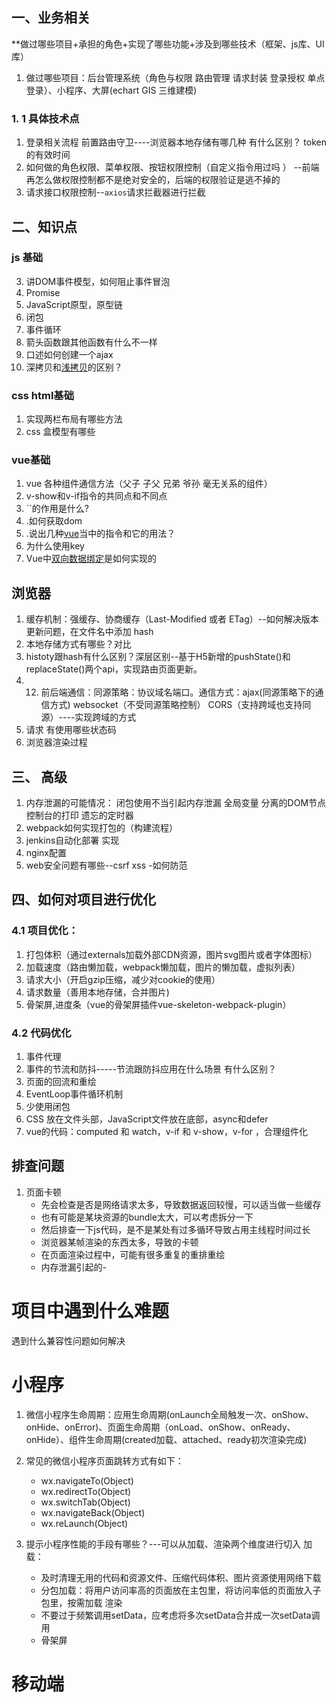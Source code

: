 
## 一、业务相关
**做过哪些项目+承担的角色+实现了哪些功能+涉及到哪些技术（框架、js库、UI库）
 1. 做过哪些项目：后台管理系统（角色与权限 路由管理  请求封装  登录授权 单点登录）、小程序、大屏(echart GIS  三维建模)

### 1. 1 具体技术点
1. 登录相关流程     前置路由守卫----浏览器本地存储有哪几种 有什么区别？  token的有效时间     
2. 如何做的角色权限、菜单权限、按钮权限控制（自定义指令用过吗 ） --前端再怎么做权限控制都不是绝对安全的，后端的权限验证是逃不掉的
3. 请求接口权限控制--`axios`请求拦截器进行拦截

## 二、知识点

### js 基础
3. 讲DOM事件模型，如何阻止事件冒泡
4. Promise
5. JavaScript原型，原型链
6. 闭包
7. 事件循环
8. 箭头函数跟其他函数有什么不一样
9. 口述如何创建一个ajax
10. 深拷贝和[浅拷贝](https://www.zhihu.com/search?q=%E6%B5%85%E6%8B%B7%E8%B4%9D&search_source=Entity&hybrid_search_source=Entity&hybrid_search_extra=%7B%22sourceType%22%3A%22article%22%2C%22sourceId%22%3A%22151728272%22%7D)的区别？
### css  html基础
1. 实现两栏布局有哪些方法
2. css 盒模型有哪些

### vue基础
1. vue 各种组件通信方法（父子 子父 兄弟 爷孙 毫无关系的组件） 
3. v-show和v-if指令的共同点和不同点  
4. ``<keep-alive></keep-alive>的作用是什么?  
5. .如何获取dom  
6. .说出几种[vue](https://www.zhihu.com/search?q=vue&search_source=Entity&hybrid_search_source=Entity&hybrid_search_extra=%7B%22sourceType%22%3A%22article%22%2C%22sourceId%22%3A%22151728272%22%7D)当中的指令和它的用法？  
7. 为什么使用key
8. Vue中[双向数据绑定](https://www.zhihu.com/search?q=%E5%8F%8C%E5%90%91%E6%95%B0%E6%8D%AE%E7%BB%91%E5%AE%9A&search_source=Entity&hybrid_search_source=Entity&hybrid_search_extra=%7B%22sourceType%22%3A%22article%22%2C%22sourceId%22%3A%22151728272%22%7D)是如何实现的
  

## 浏览器
1. 缓存机制：强缓存、协商缓存（Last-Modified 或者 ETag）--如何解决版本更新问题，在文件名中添加 hash
2. 本地存储方式有哪些？对比
3. histoty跟hash有什么区别？深层区别--基于H5新增的pushState()和replaceState()两个api，实现路由页面更新。
4. 12. 前后端通信：同源策略：协议域名端口。通信方式：ajax(同源策略下的通信方式) websocket（不受同源策略控制） CORS（支持跨域也支持同源）----实现跨域的方式
5. 请求  有使用哪些状态码
6. 浏览器渲染过程
## 三、 高级
1. 内存泄漏的可能情况： 闭包使用不当引起内存泄漏 全局变量 分离的DOM节点 控制台的打印 遗忘的定时器
2. webpack如何实现打包的（构建流程）
3. jenkins自动化部署 实现
4. nginx配置
5. web安全问题有哪些--csrf  xss -如何防范

## 四、如何对项目进行优化
### 4.1 项目优化：

1. 打包体积（通过externals加载外部CDN资源，图片svg图片或者字体图标）
2. 加载速度（路由懒加载，webpack懒加载，图片的懒加载，虚拟列表）
3. 请求大小（开启gzip压缩，减少对cookie的使用）
4. 请求数量（善用本地存储，合并图片)
5. 骨架屏,进度条（vue的骨架屏插件vue-skeleton-webpack-plugin）

### 4.2 代码优化
1. 事件代理
2. 事件的节流和防抖-----节流跟防抖应用在什么场景   有什么区别？
3. 页面的回流和重绘
4. EventLoop事件循环机制
5. 少使用闭包
6. CSS 放在文件头部，JavaScript文件放在底部，async和defer
7. vue的代码：computed 和 watch，v-if 和 v-show，v-for ，合理组件化

## 排查问题
1. 页面卡顿
	- 先会检查是否是网络请求太多，导致数据返回较慢，可以适当做一些缓存
	- 也有可能是某块资源的bundle太大，可以考虑拆分一下
	- 然后排查一下js代码，是不是某处有过多循环导致占用主线程时间过长
	- 浏览器某帧渲染的东西太多，导致的卡顿
	- 在页面渲染过程中，可能有很多重复的重排重绘
	- 内存泄漏引起的-


# 项目中遇到什么难题
遇到什么兼容性问题如何解决


# 小程序
1. 微信小程序生命周期：应用生命周期(onLaunch全局触发一次、onShow、onHide、onError)、页面生命周期（onLoad、onShow、onReady、onHide）、组件生命周期(created加载、attached、ready初次渲染完成)

2. 常见的微信小程序页面跳转方式有如下：
	- wx.navigateTo(Object)
	- wx.redirectTo(Object)
	- wx.switchTab(Object)
	- wx.navigateBack(Object)
	- wx.reLaunch(Object)
3. 提示小程序性能的手段有哪些？---可以从加载、渲染两个维度进行切入
	加载：
	 - 及时清理无用的代码和资源文件、压缩代码体积、图片资源使用网络下载
	- 分包加载：将用户访问率高的页面放在主包里，将访问率低的页面放入子包里，按需加载
	渲染
	-  不要过于频繁调用setData，应考虑将多次setData合并成一次setData调用
	- 骨架屏
# 移动端
